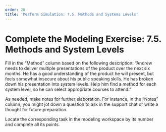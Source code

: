 ```yaml
---
order: 20
title: 'Perform Simulation: 7.5. Methods and Systems Levels'
---
```


# Complete the Modeling Exercise: 7.5. Methods and System Levels

Fill in the “Method” column based on the following description: “Andrew needs to deliver multiple presentations of the product over the next six months. He has a good understanding of the product he will present, but feels somewhat insecure about his public speaking skills. He has broken down his presentation into system levels. Help him find a method for each system level, so he can select appropriate courses to attend.”

As needed, make notes for further elaboration. For instance, in the “Notes” column, you might jot down a question to ask in the support chat or write a thought for future preparation.

Locate the corresponding task in the modeling workspace by its number and complete all its points.